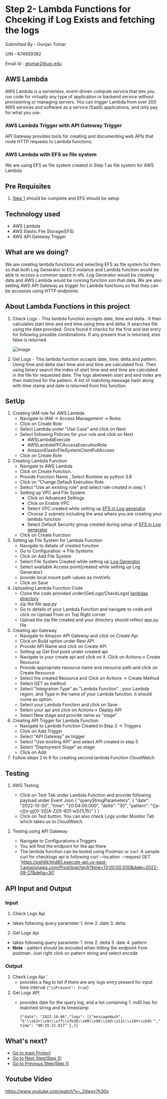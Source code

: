 # Step 2- Lambda Functions for Chceking if Log Exists and fetching the logs

Submitted By - Gunjan Tomar

UIN - 674659382

Email Id : gtomar2@uic.edu

## AWS Lambda

AWS Lambda is a serverless, event-driven compute service that lets you run code for virtually any type of application or backend service without provisioning or managing servers. You can trigger Lambda from over 200 AWS services and software as a service (SaaS) applications, and only pay for what you use.

### AWS Lambda Trigger with API Gateway Trigger
  
API Gateway provides tools for creating and documenting web APIs that route HTTP requests to Lambda functions.

### AWS Lambda with EFS as file system

We are using EFS as file system created in Step 1 as file system for AWS Lambda

## Pre Requisites

1. [Step 1](https://github.com/TomarGunjan/AwsLogAnalysisWithLambdaAkkaGrpc/blob/master/ModifiedLogGenerator/README.md) should be complete and EFS should be setup

## Technology used

- AWS Lambda
- AWS Elastic File Storage(EFS)
- AWS API Gateway Trigger

## What are we doing?
 
We are creating lambda functions and selecting EFS as file system for them so that both Log Generator in EC2 instance and Lambda function would be able to access a common space in efs. Log Generator would be creating data and AWS Lambda would be running function son that data. We are also setting AWS API Gateway as trigger for Lambda functions so that they can be accesses using HTTP endpoints

## About Lambda Functions in this project

1. Check Logs - This lambda function accepts date, time and delta . It then calculates start time and end time using time and delta. It searches file using the date provided. Once found it checks for the first and last entry for following possible combinations. If any present true is returned, else false is returned.

    ![image](https://user-images.githubusercontent.com/26132783/199360626-343c379b-fc05-4089-bbac-a567687a6df5.png)
    
2. Get Logs - This lambda function accepts date, time, delta and pattern. Using time and delta start time and end time are calculated first. Then using binary search the index of start time and end time are calculated in the file for requested date. The logs abetween start and end index are then matched for the pattern. A list of matching message hash along with time stamp and date is returned from this function.


## SetUp

1. Creating IAM role for AWS Lambda
    - Navigate to IAM -> Access Management -> Roles
    - Click on Create Role
    - Select Lambda under "Use Case" and click on Next
    - Select following Policies for your rule and click on Next
      - AWSLambdaExecute
      - AWSLambdaVPCAccessExecutionRole
      - AmazonElasticFileSystemClientFullAccess
    - Click on Create Role
2. Creating Lambda Function
    - Navigate to AWS Lambda
    - Click on Create Function.
    - Provide Function Name , Select Runtime as python 3.8
    - Click on "Change Default Execution Role
    - Select "Use an existing role" and select role created in step 1
    - Setting up VPC and File System
      - Click on Advanced Settings
      - Click on Enable VPC
      - Select VPC created while setting up [EFS in Log generator](https://github.com/TomarGunjan/AwsLogAnalysisWithLambdaAkkaGrpc/blob/master/ModifiedLogGenerator/README.md)
      - Choose 2 subnets including the area where you are creating your lambda function
      - Select Default Security group created during setup of [EFS in Log generator](https://github.com/TomarGunjan/AwsLogAnalysisWithLambdaAkkaGrpc/blob/master/ModifiedLogGenerator/README.md)
    - Click on Create Function
3. Setting up File System for Lambda Function
    - Navigate to details of created function
    - Go to Configuration -> File Systems
    - Click on Add File System
    - Select File System Created while setting up [Log Generator](https://github.com/TomarGunjan/AwsLogAnalysisWithLambdaAkkaGrpc/blob/master/ModifiedLogGenerator/README.md)
    - Select available Access point(created while setting up Log Generator)
    - provide local mount path values as /mnt/efs
    - Click on Save
4. Uploading Lambda Function Code
    - Clone the code provided under(GetLogs/CheckLogs) [lambdas directory](https://github.com/TomarGunjan/AwsLogAnalysisWithLambdaAkkaGrpc/tree/master/lambdas)
    - zip the file app.py 
    - Go to details of your Lambda Function and navigate to code and click on Upload From on Top Right corner
    - Upload the zip file created and your directory should reflect app.py file
5. Creating api Gateway
    - Navigate to Amazon API Gateway and click on Create Api
    - Click on Build option under Rest API 
    - Provide API Name and click on Create API
    - Setting up Get End point under created api
    - Navigate to your create api and click on it. Click on Actions-> Create Resource
    - Provide appropriate resource name and resource path and click on Create Resource
    - Select the created Resource and Click on Actions -> Create Method
    - Select GET as method
    - Select "Integration Type" as "Lambda Function" , your Lambda region, and Type in the name of your Lambda function. it should come as option.
    - Select your Lambda Function and click on Save
    - Select your api and click on Actions-> Deplpy API
    - Select New stage and provide name as "stage"
 6. Creating API Trigger for Lambda Function
    - Navigate to Lambda Function Created in Step 2 -> Triggers
    - Click on Add Trigger
    - Select "API Gateway" as trigger
    - Select "Use existing API" and select API created in step 5
    - Select "Deployment Stage" as stage
    - Click on Add
 7. Follow steps 2 to 6 for creating second lambda Function
CloudWatch
## Testing

1. AWS Testing 
    - Click on Test Tab under Lambda Function and provide following payload under Event Json
    {
  "queryStringParameters": {
    "date": "2022-10-30",
    "time": "20:04:00.000",
    "delta": "30",
    "pattern": "([a-c][e-g][0-3]|[A-Z][5-9][f-w]){5,15}"
  }
}
    - Click on Test button. You can also check Logs under Monitor Tab which takes us to CloudWatch
    
 2. Testing using API Gateway 
    - Navigate to Configurations->Triggers
    - You will find the endpoint for the api there
    - The lambda function can be tested using Postman or curl. A sample curl for checklogs api is following
    curl --location --request GET 'https://peh6k1md85.execute-api.us-east-1.amazonaws.com/Prod/logcheck?time=13:00:00.000&date=2022-09-27&delta=30'
    
 ## API Input and Output
 
 ### Input
 
 1. Check Logs Api
   - takes follwoing query parameter
         1. time
         2. date
         3. delta

2. Get Logs Api
  - takes following query parameter
        1. time
        2. delta
        3. date
        4. pattern
  - **Note** - pattern should be encoded when hitting the endpoint from postman. Just right click on pattern string and select encode

### Output

1. Check Logs Api '
    - provides a flag to tell if there are any logs entry present for input time interval
        ``` {"isPresent": true} ```
2. Get Logs API
    - provides date for the query log, and a list containing 1. md5 has for matched string and its timestamp
    
      ```{"date": "2022-10-06","logs": [{"messageHash": "b'\\xb3+\\x9c\\x7f\\xfb3Q\\x00\\x98\\xdd\\x13c\\x16n\\xb4%'","time": "00:29:21.017" },]}```
        
## What's next?
- [Go to main Project](https://github.com/TomarGunjan/AwsLogAnalysisWithLambdaAkkaGrpc/blob/master/README.md)
- [Go to Next Step(Step 3)](https://github.com/TomarGunjan/AwsLogAnalysisWithLambdaAkkaGrpc/blob/master/akka-http-loganalyser-scala/README.md)
- [Go to Previous Step(Step 1)](https://github.com/TomarGunjan/AwsLogAnalysisWithLambdaAkkaGrpc/edit/master/ModifiedLogGenerator/README.md)

## Youtube Video

https://www.youtube.com/watch?v=_2dwsv7h30o
